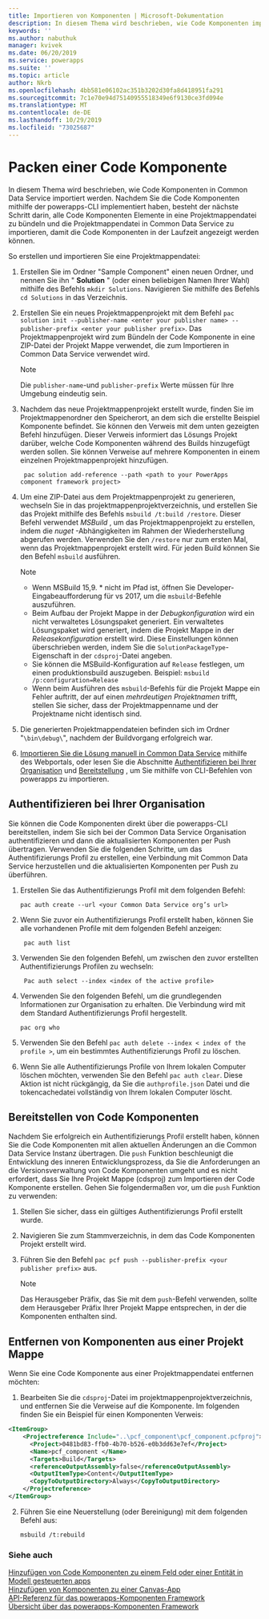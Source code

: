 ```yaml
---
title: Importieren von Komponenten | Microsoft-Dokumentation
description: In diesem Thema wird beschrieben, wie Code Komponenten importiert werden.
keywords: ''
ms.author: nabuthuk
manager: kvivek
ms.date: 06/20/2019
ms.service: powerapps
ms.suite: ''
ms.topic: article
author: Nkrb
ms.openlocfilehash: 4bb581e06102ac351b3202d30fa8d418951fa291
ms.sourcegitcommit: 7c1e70e94d75140955518349e6f9130ce3fd094e
ms.translationtype: MT
ms.contentlocale: de-DE
ms.lasthandoff: 10/29/2019
ms.locfileid: "73025687"
---
```

# <a name="package-a-code-component"></a>Packen einer Code Komponente

In diesem Thema wird beschrieben, wie Code Komponenten in Common Data Service importiert werden. Nachdem Sie die Code Komponenten mithilfe der powerapps-CLI implementiert haben, besteht der nächste Schritt darin, alle Code Komponenten Elemente in eine Projektmappendatei zu bündeln und die Projektmappendatei in Common Data Service zu importieren, damit die Code Komponenten in der Laufzeit angezeigt werden können.

So erstellen und importieren Sie eine Projektmappendatei:

1. Erstellen Sie im Ordner "Sample Component" einen neuen Ordner, und nennen Sie ihn " **Solution** " (oder einen beliebigen Namen Ihrer Wahl) mithilfe des Befehls `mkdir Solutions`. Navigieren Sie mithilfe des Befehls `cd Solutions` in das Verzeichnis.

2. Erstellen Sie ein neues Projektmappenprojekt mit dem Befehl `pac solution init --publisher-name <enter your publisher name> --publisher-prefix <enter your publisher prefix>`. Das Projektmappenprojekt wird zum Bündeln der Code Komponente in eine ZIP-Datei der Projekt Mappe verwendet, die zum Importieren in Common Data Service verwendet wird.

   > [!NOTE]
   > Die `publisher-name`-und `publisher-prefix` Werte müssen für Ihre Umgebung eindeutig sein.
 
3. Nachdem das neue Projektmappenprojekt erstellt wurde, finden Sie im Projektmappenordner den Speicherort, an dem sich die erstellte Beispiel Komponente befindet. Sie können den Verweis mit dem unten gezeigten Befehl hinzufügen. Dieser Verweis informiert das Lösungs Projekt darüber, welche Code Komponenten während des Builds hinzugefügt werden sollen. Sie können Verweise auf mehrere Komponenten in einem einzelnen Projektmappenprojekt hinzufügen.

   ```CLI   
    pac solution add-reference --path <path to your PowerApps component framework project>
   ```

3. Um eine ZIP-Datei aus dem Projektmappenprojekt zu generieren, wechseln Sie in das projektmappenprojektverzeichnis, und erstellen Sie das Projekt mithilfe des Befehls `msbuild /t:build /restore`. Dieser Befehl verwendet *MSBuild* , um das Projektmappenprojekt zu erstellen, indem die *nuget* -Abhängigkeiten im Rahmen der Wiederherstellung abgerufen werden. Verwenden Sie den `/restore` nur zum ersten Mal, wenn das Projektmappenprojekt erstellt wird. Für jeden Build können Sie den Befehl `msbuild` ausführen.


    > [!NOTE]
    > - Wenn MSBuild 15,9. * nicht im Pfad ist, öffnen Sie Developer-Eingabeaufforderung für vs 2017, um die `msbuild`-Befehle auszuführen.
    > - Beim Aufbau der Projekt Mappe in der *Debugkonfiguration* wird ein nicht verwaltetes Lösungspaket generiert. Ein verwaltetes Lösungspaket wird generiert, indem die Projekt Mappe in der *Releasekonfiguration* erstellt wird. Diese Einstellungen können überschrieben werden, indem Sie die `SolutionPackageType`-Eigenschaft in der `cdsproj`-Datei angeben.
    > - Sie können die MSBuild-Konfiguration auf `Release` festlegen, um einen produktionsbuild auszugeben. Beispiel: `msbuild /p:configuration=Release`
    > - Wenn beim Ausführen des `msbuild`-Befehls für die Projekt Mappe ein Fehler auftritt, der auf einen *mehrdeutigen Projektnamen* trifft, stellen Sie sicher, dass der Projektmappenname und der Projektname nicht identisch sind.

4. Die generierten Projektmappendateien befinden sich im Ordner "`\bin\debug\`", nachdem der Buildvorgang erfolgreich war.
5. [Importieren Sie die Lösung manuell in Common Data Service](https://docs.microsoft.com/powerapps/maker/common-data-service/import-update-export-solutions) mithilfe des Webportals, oder lesen Sie die Abschnitte [Authentifizieren bei Ihrer Organisation](#authenticating-to-your-organization) und [Bereitstellung](#deploying-code-components) , um Sie mithilfe von CLI-Befehlen von powerapps zu importieren.

## <a name="authenticating-to-your-organization"></a>Authentifizieren bei Ihrer Organisation

Sie können die Code Komponenten direkt über die powerapps-CLI bereitstellen, indem Sie sich bei der Common Data Service Organisation authentifizieren und dann die aktualisierten Komponenten per Push übertragen. Verwenden Sie die folgenden Schritte, um das Authentifizierungs Profil zu erstellen, eine Verbindung mit Common Data Service herzustellen und die aktualisierten Komponenten per Push zu überführen. 
 
1. Erstellen Sie das Authentifizierungs Profil mit dem folgenden Befehl: 
 
    ```CLI
    pac auth create --url <your Common Data Service org’s url> 
    ```
 
2. Wenn Sie zuvor ein Authentifizierungs Profil erstellt haben, können Sie alle vorhandenen Profile mit dem folgenden Befehl anzeigen: 

   ```CLI
    pac auth list 
   ```
 
3. Verwenden Sie den folgenden Befehl, um zwischen den zuvor erstellten Authentifizierungs Profilen zu wechseln: 
   
   ```CLI
    Pac auth select --index <index of the active profile>
    ``` 

4. Verwenden Sie den folgenden Befehl, um die grundlegenden Informationen zur Organisation zu erhalten. Die Verbindung wird mit dem Standard Authentifizierungs Profil hergestellt. 

    ```CLI
    pac org who 
    ```
 
5. Verwenden Sie den Befehl `pac auth delete --index < index of the profile >`, um ein bestimmtes Authentifizierungs Profil zu löschen. 
6. Wenn Sie alle Authentifizierungs Profile von Ihrem lokalen Computer löschen möchten, verwenden Sie den Befehl `pac auth clear`. Diese Aktion ist nicht rückgängig, da Sie die `authprofile.json` Datei und die tokencachedatei vollständig von Ihrem lokalen Computer löscht. 

## <a name="deploying-code-components"></a>Bereitstellen von Code Komponenten 

Nachdem Sie erfolgreich ein Authentifizierungs Profil erstellt haben, können Sie die Code Komponenten mit allen aktuellen Änderungen an die Common Data Service Instanz übertragen. Die `push` Funktion beschleunigt die Entwicklung des inneren Entwicklungsprozess, da Sie die Anforderungen an die Versionsverwaltung von Code Komponenten umgeht und es nicht erfordert, dass Sie Ihre Projekt Mappe (cdsproj) zum Importieren der Code Komponente erstellen. Gehen Sie folgendermaßen vor, um die `push` Funktion zu verwenden:

1. Stellen Sie sicher, dass ein gültiges Authentifizierungs Profil erstellt wurde.
2. Navigieren Sie zum Stammverzeichnis, in dem das Code Komponenten Projekt erstellt wird.
3. Führen Sie den Befehl `pac pcf push --publisher-prefix <your publisher prefix>` aus.

   > [!NOTE]
   > Das Herausgeber Präfix, das Sie mit dem `push`-Befehl verwenden, sollte dem Herausgeber Präfix Ihrer Projekt Mappe entsprechen, in der die Komponenten enthalten sind.

## <a name="how-to-remove-components-from-a-solution"></a>Entfernen von Komponenten aus einer Projekt Mappe

Wenn Sie eine Code Komponente aus einer Projektmappendatei entfernen möchten:

1.  Bearbeiten Sie die `cdsproj`-Datei im projektmappenprojektverzeichnis, und entfernen Sie die Verweise auf die Komponente. Im folgenden finden Sie ein Beispiel für einen Komponenten Verweis:

   ```XML
   <ItemGroup>
       <Projectreference Include="..\pcf_component\pcf_component.pcfproj">
         <Project>0481bd83-ffb0-4b70-b526-e0b3dd63e7ef</Project>
         <Name>pcf_component </Name>
         <Targets>Build</Targets>
         <referenceOutputAssembly>false</referenceOutputAssembly>
         <OutputItemType>Content</OutputItemType>
         <CopyToOutputDirectory>Always</CopyToOutputDirectory>
       </Projectreference>
   </ItemGroup>
   ```

2. Führen Sie eine Neuerstellung (oder Bereinigung) mit dem folgenden Befehl aus:
   
    ```CLI
    msbuild /t:rebuild
    ```

### <a name="see-also"></a>Siehe auch

[Hinzufügen von Code Komponenten zu einem Feld oder einer Entität in Modell gesteuerten apps](add-custom-controls-to-a-field-or-entity.md)<br/>
[Hinzufügen von Komponenten zu einer Canvas-App](component-framework-for-canvas-apps.md#add-components-to-a-canvas-app)<br/>
[API-Referenz für das powerapps-Komponenten Framework](reference/index.md)<br/>
[Übersicht über das powerapps-Komponenten Framework](overview.md)
